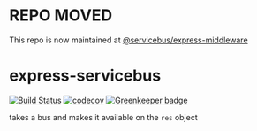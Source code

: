 # REPO MOVED

This repo is now maintained at [@servicebus/express-middleware](https://github.com/servicebus/express-middleware)

# express-servicebus
[![Build Status](https://travis-ci.org/patrickleet/express-servicebus.svg?branch=master)](https://travis-ci.org/patrickleet/express-servicebus)
[![codecov](https://codecov.io/gh/patrickleet/express-servicebus/branch/master/graph/badge.svg)](https://codecov.io/gh/patrickleet/express-servicebus) [![Greenkeeper badge](https://badges.greenkeeper.io/patrickleet/express-servicebus.svg)](https://greenkeeper.io/)

takes a bus and makes it available on the `res` object
